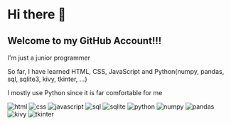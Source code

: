# Hi there 👋
## Welcome to my GitHub Account!!!

I'm just a junior programmer

So far, I have learned HTML, CSS, JavaScript and Python(numpy, pandas, sql, sqlite3, kivy, tkinter, ...)

I mostly use Python since it is far comfortable for me

<!--
**ArthasEdit/ArthasEdit** is a ✨ _special_ ✨ repository because its `README.md` (this file) appears on your GitHub profile.

Here are some ideas to get you started:

- 🔭 I’m currently working on ...
- 🌱 I’m currently learning ...
- 👯 I’m looking to collaborate on ...

- 🤔 I’m looking for help with ...
- 💬 Ask me about ...
- 📫 How to reach me: ...
- 😄 Pronouns: ...
- ⚡ Fun fact: ...
-->


![html](https://user-images.githubusercontent.com/89140222/224984405-01ea0ef4-4605-455e-bbdd-46f5da88b63f.jpeg)
![css](https://user-images.githubusercontent.com/89140222/224985171-417dd2fe-0267-4e3a-886d-f42af75dd858.jpeg)
![javascript](https://user-images.githubusercontent.com/89140222/224984433-fac2a10f-7493-4b8d-b6ae-5916de0fda05.png)
![sql](https://user-images.githubusercontent.com/89140222/224984431-a0421e5b-335f-4933-bfe4-b4f47556db7a.png)
![sqlite](https://user-images.githubusercontent.com/89140222/224984415-e5e041ec-5219-4dbc-b375-8bed085d0f43.jpg)
![python](https://user-images.githubusercontent.com/89140222/224984418-4b02f752-e08b-4c86-a43c-a11e37216a40.jpg)
![numpy](https://user-images.githubusercontent.com/89140222/224984426-011b0292-8656-4039-93de-48e21ecb9147.jpg)
![pandas](https://user-images.githubusercontent.com/89140222/224984744-8d012f2d-fcb8-4387-b2b2-594de38f5ff6.png)
![kivy](https://user-images.githubusercontent.com/89140222/224984440-e6db0ab5-e5f1-4293-83fe-3d96a7ebeac6.png)
![tkinter](https://user-images.githubusercontent.com/89140222/224984443-45e5965f-d25e-4d6c-aa62-8bff308c60e2.jpg)

